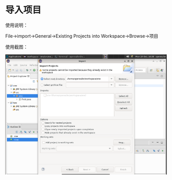 # 导入项目

使用说明：

File->import->General->Existing Projects into Workspace->Browse->项目


使用截图：

 ![image](./img/z9.png)  

